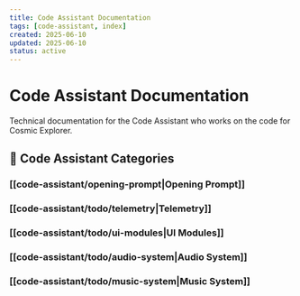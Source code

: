 ```yaml
---
title: Code Assistant Documentation
tags: [code-assistant, index]
created: 2025-06-10
updated: 2025-06-10
status: active
---
```


# Code Assistant Documentation

Technical documentation for the Code Assistant who works on the code for Cosmic Explorer.

## 🔧 Code Assistant Categories

### [[code-assistant/opening-prompt|Opening Prompt]]

### [[code-assistant/todo/telemetry|Telemetry]]

### [[code-assistant/todo/ui-modules|UI Modules]]

### [[code-assistant/todo/audio-system|Audio System]]

### [[code-assistant/todo/music-system|Music System]]